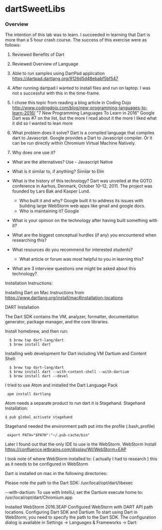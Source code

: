 # dartSweetLibs
### Overview
The intention of this lab was to learn.  I succeeded in learning that Dart
is more than a 5 hour crash course.  The success of this exercise were as follows:
1. Reviewed Benefits of Dart
2. Reviewed Overview of Language
3. Able to run samples using DartPad application
   https://dartpad.dartlang.org/9126d5d48ebabf5bf547
4. After running dartpad I wanted to install files and run on laptop.  I was not s
   successful with this in the time-frame.   

5. I chose this topic from reading a blog article in Coding Dojo http://www.codingdojo.com/blog/new-programming-languages-to-learn-2016/
  "7 New Programming Languages To Learn in 2016"  Google Dart was #7 on the list, but the more I read about it the more I liked what it did so I wanted to lean more

6. What problem does it solve?
  Dart is a compiled language that compiles dart to Javascript.  Google provides a Dart to Javascript compiler. Or it can be run directly within Chromium Virtual Machine Natively.

7. Why does one use it?
  - What are the alternatives? Use - Javascript Native
  - What is it similar to, if anything?  Similar to Elm


- What is the history of this technology?
  Dart was unveiled at the GOTO conference in Aarhus, Denmark, October 10–12, 2011. The project was founded by Lars Bak and Kasper Lund.
  - Who built it and why?  Google built it to address its issues with building large WebStorm
    web apps like gmail and google docs.
  - Who is maintaining it? Google
- What is your opinion on the technology after having built something with it?
- What are the biggest conceptual hurdles (if any) you encountered when researching this?
- What resources do you recommend for interested students?
  - What article or forum was most helpful to you in learning this?
- What are 3 interview questions one might be asked about this technology?

Installation Instructions:


  Installing Dart on Mac Instructions from https://www.dartlang.org/install/mac#installation-locations

  DART Installation

  The Dart SDK contains the VM, analyzer, formatter, documentation generator, package manager, and the core libraries.

Install homebrew, and then run:
```
  $ brew tap dart-lang/dart
  $ brew install dart
```
Installing  web development for Dart including VM Dartium and Content Shell:
```
  $ brew tap dart-lang/dart
  $ brew install dart --with-content-shell --with-dartium
  $ brew install dart --devel
```
I tried to use Atom and installed the Dart Language Pack
```
 apm install dartlang
```
Atom needs a separate product to run dart it is Stagehand.
Stagehand Installation:
```
$ pub global activate stagehand
```
Stagehand needed the environment path put into the profile (.bash_profile)
```
 export PATH="$PATH":"~/.pub-cache/bin"
```

Later I found out that the only IDE to use is the WebStorm.
WebStorm Install
https://confluence.jetbrains.com/display/WI/WebStorm+EAP

I took note of where WebStorm installed to:  ( actually I had to research ) this
as it needs to be configured in WebStorm

 Dart is installed on mac in the following directories:

 Please note the path to the Dart SDK:
/usr/local/opt/dart/libexec

--with-dartium:
To use with IntelliJ, set the Dartium execute home to:
/usr/local/opt/dart/Chromium.app





Installed WebStorm 2016.3EAP
Configured WebStorm with DART API path locations.
Configuring Dart SDK and Dartium
To start using Dart in WebStorm, you need to specify the path to the Dart SDK.
The configuration dialog is available in Settings → Languages & Frameworks → Dart:
